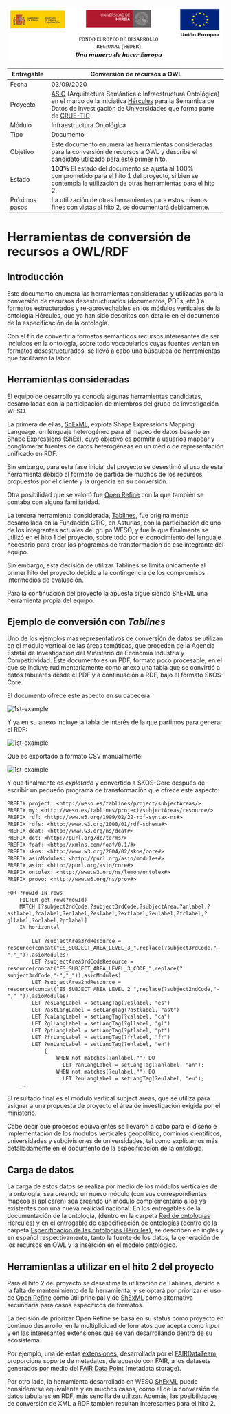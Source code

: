 ![](./images/logos_feder.png)



| Entregable     | Conversión de recursos a OWL                                 |
| -------------- | ------------------------------------------------------------ |
| Fecha          | 03/09/2020                                                   |
| Proyecto       | [ASIO](https://www.um.es/web/hercules/proyectos/asio) (Arquitectura Semántica e Infraestructura Ontológica) en el marco de la iniciativa [Hércules](https://www.um.es/web/hercules/) para la Semántica de Datos de Investigación de Universidades que forma parte de [CRUE-TIC](http://www.crue.org/SitePages/ProyectoHercules.aspx) |
| Módulo         | Infraestructura Ontológica                                   |
| Tipo           | Documento                                                    |
| Objetivo       | Este documento enumera las herramientas consideradas para la conversión de recursos a OWL y describe el candidato utilizado para este primer hito. |
| Estado         | **100%** El estado del documento se ajusta al 100% comprometido para el hito 1 del proyecto, si bien se contempla la utilización de otras herramientas para el hito 2. |
| Próximos pasos | La utilización de otras herramientas para estos mismos fines con vistas al hito 2, se documentará debidamente. |



# Herramientas de conversión de recursos a OWL/RDF

## Introducción
Este documento enumera las herramientas consideradas y utilizadas para la conversión de recursos desestructurados (documentos, PDFs, etc.) a formatos estructurados y re-aprovechables en los módulos verticales de la ontología Hércules, que ya han sido descritos con detalle en el documento de la especificación de la ontología.

Con el fin de convertir a formatos semánticos recursos interesantes de ser incluídos en la ontología, sobre todo vocabularios cuyas fuentes venían en formatos desestructurados, se llevó a cabo una búsqueda de herramientas que facilitaran la labor.

## Herramientas consideradas
El equipo de desarrollo ya conocía algunas herramientas candidatas, desarrolladas con la participación de  miembros del grupo de investigación WESO.

La primera de ellas, [ShExML](http://shexml.herminiogarcia.com/), explota Shape Expressions Mapping Language, un lenguaje heterogéneo para el mapeo de datos basado en Shape Expressions (ShEx), cuyo objetivo es permitir a usuarios mapear y conglomerar fuentes de datos heterogéneas en un medio de representación unificado en RDF.

Sin embargo, para esta fase inicial del proyecto se desestimó el uso de esta herramienta debido al formato de partida de muchos de los recursos propuestos por el cliente y la urgencia en su conversión.

Otra posibilidad que se valoró fue [Open Refine](https://openrefine.org/) con la que también se contaba con alguna familiaridad.

La tercera herramienta considerada, [Tablines](https://bitbucket.org/alfonso_noriega/tablines/src/default/), fue originalmente desarrollada en la Fundación CTIC, en Asturias, con la participación de uno de los integrantes actuales del grupo WESO, y fue la que finalmente se utilizó en el hito 1 del proyecto, sobre todo por el conocimiento del lenguaje necesario para crear los programas de transformación de ese integrante del equipo.

Sin embargo, esta decisión de utilizar Tablines se limita únicamente al primer hito del proyecto debido a la contingencia de los compromisos intermedios de evaluación.

Para la continuación del proyecto la apuesta sigue siendo ShExML una herramienta propia del equipo.





## Ejemplo de conversión con *Tablines*
Uno de los ejemplos más representativos de conversión de datos se utilizan en el módulo vertical de las áreas temáticas, que proceden de la Agencia Estatal de Investigación del Ministerio de Economía Industria y Competitividad. Este documento es un PDF, formato poco procesable, en el que se incluye rudimentariamente como anexo una tabla que se convirtió a datos tabulares desde el PDF y a continuación a RDF, bajo el formato SKOS-Core.

El documento ofrece este aspecto en su cabecera:

![1st-example](./images/areas-tematicas-1.png)



Y ya en su anexo incluye la tabla de interés de la que partimos para generar el RDF:

![1st-example](./images/areas-tematicas-2.png)



Que es exportado a formato CSV manualmente:

![1st-example](./images/areas-tematicas-3.png)



Y que finalmente es *explotado* y convertido a SKOS-Core después de escribir un pequeño programa de transformación que ofrece este aspecto:



```
PREFIX project: <http://weso.es/tablines/project/subjectAreas/>
PREFIX my: <http://weso.es/tablines/project/subjectAreas/resource/>
PREFIX rdf: <http://www.w3.org/1999/02/22-rdf-syntax-ns#>
PREFIX rdfs: <http://www.w3.org/2000/01/rdf-schema#>
PREFIX dcat: <http://www.w3.org/ns/dcat#>
PREFIX dct: <http://purl.org/dc/terms/>
PREFIX foaf: <http://xmlns.com/foaf/0.1/#>
PREFIX skos: <http://www.w3.org/2004/02/skos/core#>
PREFIX asioModules: <http://purl.org/asio/modules#> 
PREFIX asio: <http://purl.org/asio/core#>
PREFIX ontolex: <http://www.w3.org/ns/lemon/ontolex#>
PREFIX provo: <http://www.w3.org/ns/prov#>

FOR ?rowId IN rows
    FILTER get-row(?rowId)
    MATCH [?subject2ndCode,?subject3rdCode,?subjectArea,?anlabel,?astlabel,?calabel,?enlabel,?eslabel,?extlabel,?eulabel,?frlabel,?gllabel,?oclabel,?ptlabel]
    IN horizontal 
    
        LET ?subjectArea3rdResource = resource(concat("ES_SUBJECT_AREA_LEVEL_3_",replace(?subject3rdCode,"-","_")),asioModules)
        LET ?subjectArea3rdCodeResource = resource(concat("ES_SUBJECT_AREA_LEVEL_3_CODE_",replace(?subject3rdCode,"-","_")),asioModules)
        LET ?subjectArea2ndResource = resource(concat("ES_SUBJECT_AREA_LEVEL_2_",replace(?subject2ndCode,"-","_")),asioModules)
        LET ?esLangLabel = setLangTag(?eslabel, "es")
        LET ?astLangLabel = setLangTag(?astlabel, "ast")
        LET ?caLangLabel = setLangTag(?calabel, "ca")
        LET ?glLangLabel = setLangTag(?gllabel, "gl")
        LET ?ptLangLabel = setLangTag(?ptlabel, "pt")
        LET ?frLangLabel = setLangTag(?frlabel, "fr")
        LET ?enLangLabel = setLangTag(?enlabel, "en")
            { 
                WHEN not matches(?anlabel,"") DO
                  LET ?anLangLabel = setLangTag(?anlabel, "an");
                WHEN not matches(?eulabel,"") DO
                  LET ?euLangLabel = setLangTag(?eulabel, "eu");
    ...
```



El resultado final es el módulo vertical subject areas, que se utiliza para asignar a una propuesta de proyecto el área de investigación exigida por el ministerio.

Cabe decir que procesos equivalentes se llevaron a cabo para el diseño e implementación de los módulos verticales geopolítico, dominios científicos, universidades y subdivisiones de universidades, tal como explicamos más detalladamente en el documento de la especificación de la ontología.

## Carga de datos

La carga de estos datos se realiza por medio de los módulos verticales de la ontología, sea creando un nuevo módulo (con sus correspondientes mapeos si aplicaren) sea creando un módulo complementario a los ya existentes con una nueva realidad nacional. En los entregables de la documentación de la ontología,  (dentro en la carpeta [Red de ontologías Hércules](../01-Red_de_Ontologías_Hércules)) y en el entregable de especificación de ontologías (dentro de la carpeta [Especificación de las ontologías Hércules](../02-Especificación_Ontologías_Hércules)), se describen en inglés y en español respectivamente, tanto la fuente de los datos, la generación de los recursos en OWL y la inserción en el modelo ontológico.



## Herramientas a utilizar en el hito 2 del proyecto

Para el hito 2 del proyecto se desestima la utilización de Tablines, debido a la falta de mantenimiento de la herramienta, y se optará por priorizar el uso de [Open Refine](https://openrefine.org/) como útil principal y de [ShExML](http://shexml.herminiogarcia.com/) como alternativa secundaria para casos específicos de formatos.

La decisión de priorizar Open Refine se basa en su status como proyecto en continuo desarrollo, en la multiplicidad de formatos que acepta como *input* y en las interesantes extensiones que se van desarrollando dentro de su ecosistema.

Por ejemplo, una de estas [extensiones](https://github.com/FAIRDataTeam/OpenRefine-metadata-extension), desarrollada por el [FAIRDataTeam](https://github.com/FAIRDataTeam/OpenRefine-metadata-extension/graphs/contributors), proporciona soporte de metadatos, de acuerdo con FAIR, a los datasets generados por medio del [FAIR Data Point](https://github.com/FAIRDataTeam/FAIRDataPoint) (metadata storage).

Por otro lado, la herramienta desarrollada en WESO [ShExML](http://shexml.herminiogarcia.com/) puede considerarse equivalente y en muchos casos, como el de la conversión de datos tabulares en RDF, más sencilla de utilizar. Además, las posibilidades de conversión de XML a RDF también resultan interesantes para el hito 2.

